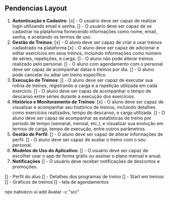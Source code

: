 ## Pendencias Layout

1. **Autenticação e Cadastro**:
    [x] - O usuário deve ser capaz de realizar login utilizando email e senha.
    [] - O usuário deve ser capaz de se cadastrar na plataforma fornecendo informações como nome, email, senha, e aceitando os termos de uso.
2. **Gestão de Treinos**:
    [x] - O aluno deve ser capaz de criar e usar treinos cadastrado na plataforma
    [x] - O aluno deve ser capaz de adicionar e editar exercícios em seus treinos, incluindo informações como número de séries, repetições, e carga.
    [] - O aluno não pode alterar treinos realizado pelo personal.
    [] - O aluno com agendamento com o personal deve ser capaz de acompanhar datas e treinos por dia.
    [] - O aluno pode cancelar ou adiar um treino específico.
3. **Execução de Treinos**:
    [] - O aluno deve ser capaz de executar sua rotina de treinos, registrando a carga e a repetição utilizada em cada exercício.
    [] - O aluno deve ser capaz de acompanhar o tempo de descanso entre séries durante a execução dos exercícios.
4. **Histórico e Monitoramento de Treinos**:
    [x] - O aluno deve ser capaz de visualizar e acompanhar seu histórico de treinos, incluindo detalhes como exercícios realizados, tempo de descanso, e carga utilizada.
    [] - O aluno deve ser capaz de acompanhar as estatísticas de treino por período de tempo (semanal, mensal, etc.), e visualizar sua evolução em termos de carga, tempo de execução, entre outros parâmetros.
5. **Gestão de Perfil**:
    [] - O aluno deve ser capaz de alterar informações de perfil.
    [] - O aluno deve ser capaz de avaliar o treino com o seu personal.
6. **Modelos de Uso do Aplicativo:**
    [] - O usuário deve ser capaz de escolher usar o app de forma grátis ou assinar o plano mensal e anual.
7. **Notificações**
    [] - O usuário deve receber notificações de descontos e promoções.

[] - Perfil do aluo
[] - Detalhes dos programas de treino
[] - Start em treinos
[] - Gráficos de treinos
[] - tela de agendamentos

npx nativecn-ui add Avatar -c "src"